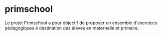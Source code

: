 # primschool

Le projet Primschool a pour objectif de proposer un ensemble d'exercices
pédagogiques à destination des éléves en maternelle et primaire.